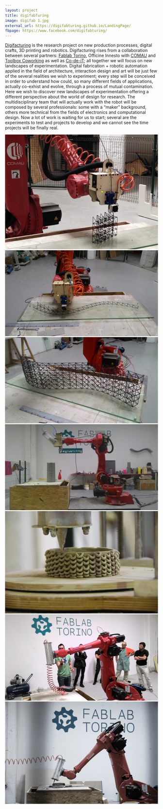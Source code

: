 ```yaml
---
layout: project
title: digifabTuring
image: digifab 1.jpg
external_url: https://digifabturing.github.io/LandingPage/
fbpage: https://www.facebook.com/digifabturing/
---
```

[Digifacturing](http://digifabturing.tumblr.com/) is the research project on new production processes, digital crafts, 3D printing and robotics.
Digifacturing rises from a collaboration between several partners: [Fablab Torino](http://fablabtorino.org/), Officine Innesto with [COMAU](http://www.comau.com/EN) and [Toolbox Coworking](www.toolboxoffice.it/en/) as well as [Co-de-iT](http://www.co-de-it.com/wordpress/); all together we will focus on new landscapes of experimentation. Digital fabrication + robotic automation applied in the field of architecture, interaction design and art will be just few of the several realities we wish to experiment; every step will be conceived in order to understand how could, so many different fields of applications, actually co-exhist and evolve, through a process of mutual contamination. Here we wish to discover new landscapes of experimentation offering a different perspective about the world of design for research.
The multidisciplinary team that will actually work with the robot will be composed by several professionals: some with a “maker” background, others more technical from the fields of electronics and computational design. Now a lot of work is waiting for us to start; several are the experiments to test and projects to develop and we cannot see the time projects will be finally real.

<div class="photo-carousel">
    <img src="/images/projects/digifab 1.jpg">
    <img src="/images/projects/digifab 2.jpg">
    <img src="/images/projects/digifab 3.jpg">
    <img src="/images/projects/digifab 4.jpg">
    <img src="/images/projects/difigab 5.jpg">
    <img src="/images/projects/digifab 6.jpg">
    <img src="/images/projects/digifab 7.jpg">
</div>
